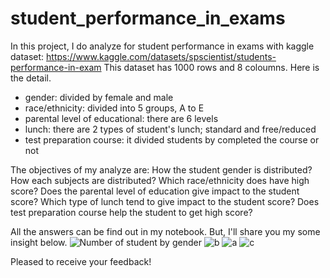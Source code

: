 # student_performance_in_exams
In this project, I do analyze for student performance in exams with kaggle dataset: https://www.kaggle.com/datasets/spscientist/students-performance-in-exam
This dataset has 1000 rows and 8 coloumns. Here is the detail.
- gender: divided by female and male
- race/ethnicity: divided into 5 groups, A to E
- parental level of educational: there are 6 levels
- lunch: there are 2 types of student's lunch; standard and free/reduced
- test preparation course: it divided students by completed the course or not

The objectives of my analyze are:
How the student gender is distributed?
How each subjects are distributed?
Which race/ethnicity does have high score?
Does the parental level of education give impact to the student score?
Which type of lunch tend to give impact to the student score?
Does test preparation course help the student to get high score?

All the answers can be find out in my notebook. But, I'll share you my some insight below.
![Number of student by gender](https://user-images.githubusercontent.com/57255039/163589438-521d40a6-159a-420a-bb39-c1a014ab6998.png)
![b](https://user-images.githubusercontent.com/57255039/163589460-f3a5f21c-04f1-4637-8b06-aefada179ab3.png)
![a](https://user-images.githubusercontent.com/57255039/163589476-322132d0-d416-4175-87b7-afd29b5b7eb6.png)
![c](https://user-images.githubusercontent.com/57255039/163589480-bb46ceb8-5da8-4a6e-a509-7c23901e4c1a.png)

Pleased to receive your feedback!
